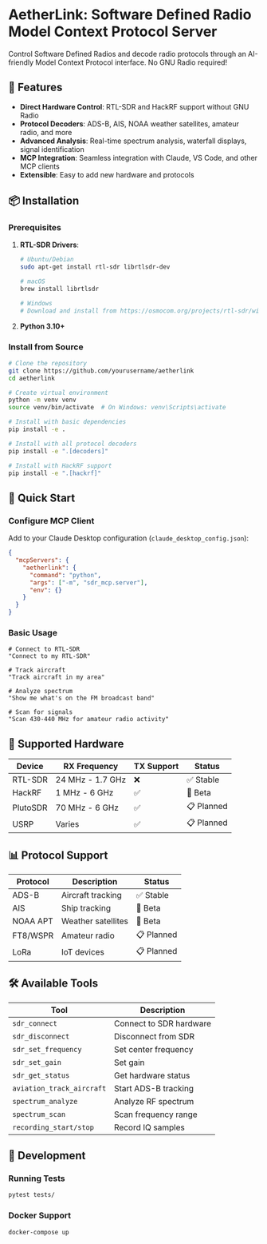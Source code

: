 # AetherLink: Software Defined Radio Model Context Protocol Server

Control Software Defined Radios and decode radio protocols through an AI-friendly Model Context Protocol interface. No GNU Radio required!

## 🚀 Features

- **Direct Hardware Control**: RTL-SDR and HackRF support without GNU Radio
- **Protocol Decoders**: ADS-B, AIS, NOAA weather satellites, amateur radio, and more
- **Advanced Analysis**: Real-time spectrum analysis, waterfall displays, signal identification
- **MCP Integration**: Seamless integration with Claude, VS Code, and other MCP clients
- **Extensible**: Easy to add new hardware and protocols

## 📦 Installation

### Prerequisites

1. **RTL-SDR Drivers**:
   ```bash
   # Ubuntu/Debian
   sudo apt-get install rtl-sdr librtlsdr-dev
   
   # macOS
   brew install librtlsdr
   
   # Windows
   # Download and install from https://osmocom.org/projects/rtl-sdr/wiki
   ```

2. **Python 3.10+**

### Install from Source

```bash
# Clone the repository
git clone https://github.com/yourusername/aetherlink
cd aetherlink

# Create virtual environment
python -m venv venv
source venv/bin/activate  # On Windows: venv\Scripts\activate

# Install with basic dependencies
pip install -e .

# Install with all protocol decoders
pip install -e ".[decoders]"

# Install with HackRF support
pip install -e ".[hackrf]"
```

## 🎯 Quick Start

### Configure MCP Client

Add to your Claude Desktop configuration (`claude_desktop_config.json`):

```json
{
  "mcpServers": {
    "aetherlink": {
      "command": "python",
      "args": ["-m", "sdr_mcp.server"],
      "env": {}
    }
  }
}
```

### Basic Usage

```
# Connect to RTL-SDR
"Connect to my RTL-SDR"

# Track aircraft
"Track aircraft in my area"

# Analyze spectrum
"Show me what's on the FM broadcast band"

# Scan for signals
"Scan 430-440 MHz for amateur radio activity"
```

## 📡 Supported Hardware

| Device    | RX Frequency      | TX Support | Status      |
|-----------|-------------------|------------|-------------|
| RTL-SDR   | 24 MHz - 1.7 GHz  | ❌         | ✅ Stable   |
| HackRF    | 1 MHz - 6 GHz     | ✅         | 🚧 Beta     |
| PlutoSDR  | 70 MHz - 6 GHz    | ✅         | 📋 Planned  |
| USRP      | Varies            | ✅         | 📋 Planned  |

## 📊 Protocol Support

| Protocol  | Description          | Status      |
|-----------|---------------------|-------------|
| ADS-B     | Aircraft tracking   | ✅ Stable   |
| AIS       | Ship tracking       | 🚧 Beta     |
| NOAA APT  | Weather satellites  | 🚧 Beta     |
| FT8/WSPR  | Amateur radio       | 📋 Planned  |
| LoRa      | IoT devices         | 📋 Planned  |

## 🛠️ Available Tools

| Tool                    | Description                  |
|------------------------|------------------------------|
| `sdr_connect`          | Connect to SDR hardware      |
| `sdr_disconnect`       | Disconnect from SDR          |
| `sdr_set_frequency`    | Set center frequency         |
| `sdr_set_gain`         | Set gain                     |
| `sdr_get_status`       | Get hardware status          |
| `aviation_track_aircraft` | Start ADS-B tracking      |
| `spectrum_analyze`     | Analyze RF spectrum          |
| `spectrum_scan`        | Scan frequency range         |
| `recording_start/stop` | Record IQ samples            |

## 🔧 Development

### Running Tests

```bash
pytest tests/
```

### Docker Support

```bash
docker-compose up
```

